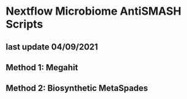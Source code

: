 # Nextflow Microbiome AntiSMASH Scripts
## last update 04/09/2021

## Method 1: Megahit


## Method 2: Biosynthetic MetaSpades
